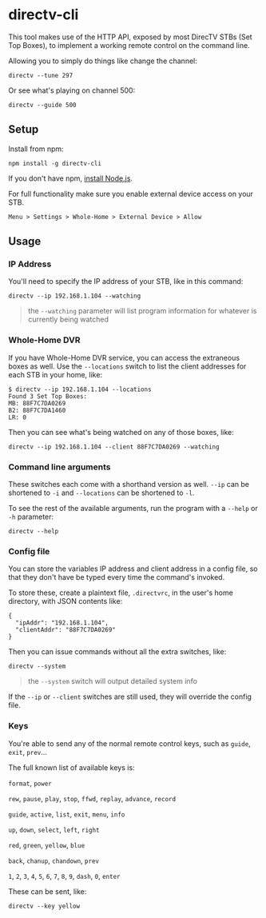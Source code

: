 directv-cli
===========

This tool makes use of the HTTP API, exposed by most DirecTV STBs (Set Top Boxes), to implement a working remote control on the command line.

Allowing you to simply do things like change the channel:

    directv --tune 297

Or see what's playing on channel 500:

    directv --guide 500

Setup
-----

Install from npm:

    npm install -g directv-cli

If you don't have npm, [install Node.js](https://github.com/joyent/node/wiki/installing-node.js-via-package-manager).

For full functionality make sure you enable external device access on your STB.

    Menu > Settings > Whole-Home > External Device > Allow

Usage
-----

### IP Address

You'll need to specify the IP address of your STB, like in this command:

    directv --ip 192.168.1.104 --watching

> the `--watching` parameter will list program information for whatever is currently being watched

### Whole-Home DVR

If you have Whole-Home DVR service, you can access the extraneous boxes as well. Use the `--locations` switch to list the client addresses for each STB in your home, like:

    $ directv --ip 192.168.1.104 --locations
    Found 3 Set Top Boxes:
    MB: 88F7C7DA0269
    B2: 88F7C7DA1460
    LR: 0

Then you can see what's being watched on any of those boxes, like:

    directv --ip 192.168.1.104 --client 88F7C7DA0269 --watching

### Command line arguments

These switches each come with a shorthand version as well. `--ip` can be shortened to `-i` and `--locations` can be shortened to `-l`.

To see the rest of the available arguments, run the program with a `--help` or `-h` parameter:

    directv --help

### Config file

You can store the variables IP address and client address in a config file, so that they don't have be typed every time the command's invoked.

To store these, create a plaintext file, `.directvrc`, in the user's home directory, with JSON contents like:

    {
      "ipAddr": "192.168.1.104",
      "clientAddr": "88F7C7DA0269"
    }

Then you can issue commands without all the extra switches, like:

    directv --system

> the `--system` switch will output detailed system info

If the `--ip` or `--client` switches are still used, they will override the config file.

### Keys

You're able to send any of the normal remote control keys, such as `guide`, `exit`, `prev`...

The full known list of available keys is:

`format`, `power`

`rew`, `pause`, `play`, `stop`, `ffwd`, `replay`, `advance`, `record`

`guide`, `active`, `list`, `exit`, `menu`, `info`

`up`, `down`, `select`, `left`, `right`

`red`, `green`, `yellow`, `blue`

`back`, `chanup`, `chandown`, `prev`

`1`, `2`, `3`, `4`, `5`, `6`, `7`, `8`, `9`, `dash`, `0`, `enter`

These can be sent, like:

    directv --key yellow
